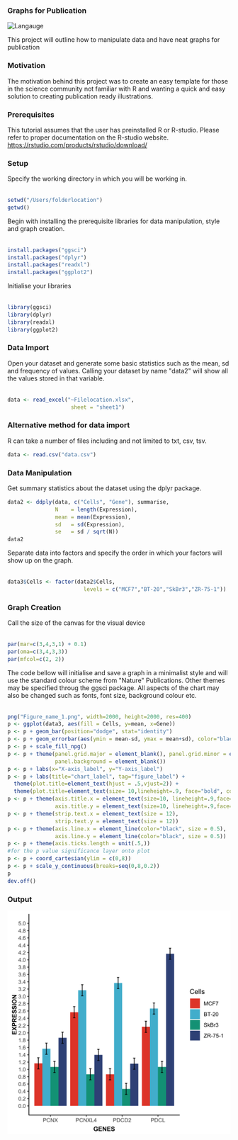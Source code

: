 ### Graphs for Publication

![Langauge](https://img.shields.io/badge/Language-R-brightgreen)

This project will outline how to manipulate data and have neat graphs for publication

### Motivation

The motivation behind this project was to create an easy template for those in the science community not familiar with R and wanting a quick and easy solution to creating publication ready illustrations.

### Prerequisites
This tutorial assumes that the user has preinstalled R or R-studio. Please refer to proper documentation on the R-studio website.
https://rstudio.com/products/rstudio/download/

### Setup

Specify the working directory in which you will be working in.

```R

setwd("/Users/folderlocation")
getwd()

```

Begin with installing the prerequisite libraries for data manipulation, style and graph creation.

```R

install.packages("ggsci")
install.packages("dplyr")
install.packages("readxl")
install.packages("ggplot2")

```

Initialise your libraries

```R

library(ggsci)
library(dplyr)
library(readxl)
library(ggplot2)

```

### Data Import

Open your dataset and generate some basic statistics such as the mean, sd and frequency of values.
Calling your dataset by name "data2" will show all the values stored in that variable.

```R

data <- read_excel("~Filelocation.xlsx", 
                    sheet = "sheet1")
```

### Alternative method for data import
R can take a number of files including and not limited to txt, csv, tsv. 

```R
data <- read.csv("data.csv")

```

### Data Manipulation
Get summary statistics about the dataset using  the dplyr package.

```R
data2 <- ddply(data, c("Cells", "Gene"), summarise,
               N    = length(Expression),
               mean = mean(Expression),
               sd   = sd(Expression),
               se   = sd / sqrt(N))
data2

```

Separate data into factors and specify the order in which your factors will show up on the graph.

```R

data3$Cells <- factor(data2$Cells,
                        levels = c("MCF7","BT-20","SkBr3","ZR-75-1"))
```

### Graph Creation

Call the size of the canvas for the visual device

```R

par(mar=c(3,4,3,1) + 0.1)
par(oma=c(3,4,3,3))
par(mfcol=c(2, 2))

```

The code bellow will initialise and save a graph in a minimalist style and will use the standard colour scheme from "Nature" Publications. Other themes may be specified throug the ggsci package. All aspects of the chart may also be changed such as fonts, font size, background colour etc. 

```R

png("Figure_name_1.png", width=2000, height=2000, res=400)
p <- ggplot(data3, aes(fill = Cells, y=mean, x=Gene))
p <- p + geom_bar(position="dodge", stat="identity")
p <- p + geom_errorbar(aes(ymin = mean-sd, ymax = mean+sd), color="black", width=0.25, position=position_dodge(0.9))
p <- p + scale_fill_npg()
p <- p + theme(panel.grid.major = element_blank(), panel.grid.minor = element_blank(),
               panel.background = element_blank())
p <- p + labs(x="X-axis_label", y="Y-axis_label")
p <- p + labs(title="chart_label", tag="figure_label") +
  theme(plot.title=element_text(hjust = .5,vjust=2)) +
  theme(plot.title=element_text(size= 10,lineheight=.9, face="bold", colour="black"))
p <- p + theme(axis.title.x = element_text(size=10, lineheight=.9,face="bold",color="black",vjust=-0.35),
               axis.title.y = element_text(size=10, lineheight=.9,face="bold",color="black",hjust=0.5,vjust=-0))
p <- p + theme(strip.text.x = element_text(size = 12),
               strip.text.y = element_text(size = 12))
p <- p + theme(axis.line.x = element_line(color="black", size = 0.5),
               axis.line.y = element_line(color="black", size = 0.5))
p <- p + theme(axis.ticks.length = unit(.5,))
#for the p value significance layer onto plot
p <- p + coord_cartesian(ylim = c(0,8))
p <- p + scale_y_continuous(breaks=seq(0,8,0.2))
p
dev.off()
```

### Output
![Bar chart](https://github.com/rjug-sci/R_tutorial_graphs/blob/master/sample_image/Figure_1.png)

